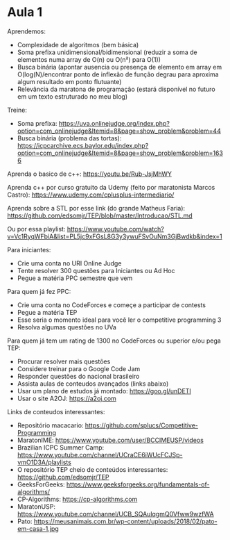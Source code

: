 # Aula 1

Aprendemos:
- Complexidade de algoritmos (bem básica)
- Soma prefixa unidimensional/bidimensional (reduzir a soma de elementos numa array de O(n) ou O(n²) para O(1))
- Busca binária (apontar ausencia ou presença de elemento em array em O(log(N)/encontrar ponto de inflexão de função degrau para aproxima algum resultado em ponto flutuante)
- Relevância da maratona de programação (estará disponível no futuro em um texto estruturado no meu blog)

Treine:
- Soma prefixa: https://uva.onlinejudge.org/index.php?option=com_onlinejudge&Itemid=8&page=show_problem&problem=44
- Busca binária (problema das tortas): https://icpcarchive.ecs.baylor.edu/index.php?option=com_onlinejudge&Itemid=8&page=show_problem&problem=1636

Aprenda o basico de c++: https://youtu.be/Rub-JsjMhWY

Aprenda c++ por curso gratuito da Udemy (feito por maratonista Marcos Castro): https://www.udemy.com/cplusplus-intermediario/

Aprenda sobre a STL por esse link (do grande Matheus Faria): https://github.com/edsomjr/TEP/blob/master/Introducao/STL.md

Ou por essa playlist: https://www.youtube.com/watch?v=Vc1RyqWFbiA&list=PL5jc9xFGsL8G3y3ywuFSvOuNm3GjBwdkb&index=1

Para iniciantes:
 - Crie uma conta no URI Online Judge
 - Tente resolver 300 questões para Iniciantes ou Ad Hoc
 - Pegue a matéria PPC semestre que vem

Para quem já fez PPC:
 - Crie uma conta no CodeForces e começe a participar de contests
 - Pegue a matéria TEP
 - Esse seria o momento ideal para você ler o competitive programming 3
 - Resolva algumas questões no UVa

Para quem já tem um rating de 1300 no CodeForces ou superior e/ou pega TEP:
 - Procurar resolver mais questões
 - Considere treinar para o Google Code Jam
 - Responder questões do nacional brasileiro
 - Assista aulas de conteudos avançados (links abaixo)
 - Usar um plano de estudos já montado: https://goo.gl/unDETI
 - Usar o site A2OJ: https://a2oj.com

Links de conteudos interessantes:
 - Repositório macacario: https://github.com/splucs/Competitive-Programming
 - MaratonIME: https://www.youtube.com/user/BCCIMEUSP/videos
 - Brazilian ICPC Summer Camp: https://www.youtube.com/channel/UCraCE6iWUcFCJSp-vmO1D3A/playlists
 - O repositório TEP cheio de conteúdos interessantes: https://github.com/edsomjr/TEP
 - GeeksForGeeks: https://www.geeksforgeeks.org/fundamentals-of-algorithms/
 - CP-Algorithms: https://cp-algorithms.com
 - MaratonUSP: https://www.youtube.com/channel/UCB_SQAulqgmQ0Vfww9wzfWA
 - Pato: https://meusanimais.com.br/wp-content/uploads/2018/02/pato-em-casa-1.jpg
